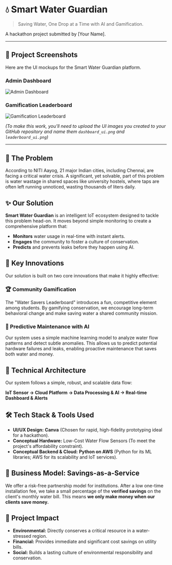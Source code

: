# 💧 Smart Water Guardian

> Saving Water, One Drop at a Time with AI and Gamification.

A hackathon project submitted by [Your Name].

---

## 📸 Project Screenshots

Here are the UI mockups for the Smart Water Guardian platform.

### Admin Dashboard
![Admin Dashboard](./dashboard_ui.png)

### Gamification Leaderboard
![Gamification Leaderboard](./leaderboard_ui.png)

*(To make this work, you'll need to upload the UI images you created to your GitHub repository and name them `dashboard_ui.png` and `leaderboard_ui.png`)*

---

## 🎯 The Problem

According to NITI Aayog, 21 major Indian cities, including Chennai, are facing a critical water crisis. A significant, yet solvable, part of this problem is water wastage in shared spaces like university hostels, where taps are often left running unnoticed, wasting thousands of liters daily.

## ✨ Our Solution

**Smart Water Guardian** is an intelligent IoT ecosystem designed to tackle this problem head-on. It moves beyond simple monitoring to create a comprehensive platform that:
* **Monitors** water usage in real-time with instant alerts.
* **Engages** the community to foster a culture of conservation.
* **Predicts** and prevents leaks before they happen using AI.

## 🚀 Key Innovations

Our solution is built on two core innovations that make it highly effective:

### 🏆 Community Gamification
The "Water Savers Leaderboard" introduces a fun, competitive element among students. By gamifying conservation, we encourage long-term behavioral change and make saving water a shared community mission.

### 🧠 Predictive Maintenance with AI
Our system uses a simple machine learning model to analyze water flow patterns and detect subtle anomalies. This allows us to predict potential hardware failures and leaks, enabling proactive maintenance that saves both water and money.

## 🔧 Technical Architecture

Our system follows a simple, robust, and scalable data flow:

**IoT Sensor → Cloud Platform → Data Processing & AI → Real-time Dashboard & Alerts**

## 🛠️ Tech Stack & Tools Used

* **UI/UX Design:** **Canva** (Chosen for rapid, high-fidelity prototyping ideal for a hackathon).
* **Conceptual Hardware:** Low-Cost Water Flow Sensors (To meet the project's affordability constraint).
* **Conceptual Backend & Cloud:** **Python on AWS** (Python for its ML libraries; AWS for its scalability and IoT services).

## 💼 Business Model: Savings-as-a-Service

We offer a risk-free partnership model for institutions. After a low one-time installation fee, we take a small percentage of the **verified savings** on the client's monthly water bill. This means **we only make money when our clients save money.**

## 🌱 Project Impact

* **Environmental:** Directly conserves a critical resource in a water-stressed region.
* **Financial:** Provides immediate and significant cost savings on utility bills.
* **Social:** Builds a lasting culture of environmental responsibility and conservation.
